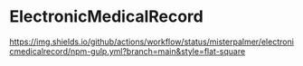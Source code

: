 # ElectronicMedicalRecord

https://img.shields.io/github/actions/workflow/status/misterpalmer/electronicmedicalrecord/npm-gulp.yml?branch=main&style=flat-square



